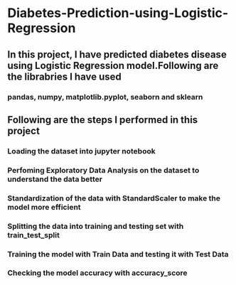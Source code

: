 # Diabetes-Prediction-using-Logistic-Regression
## In this project, I have predicted diabetes disease using Logistic Regression model.Following are the librabries I have used
### pandas, numpy, matplotlib.pyplot, seaborn and sklearn

## Following are the steps I performed in this project
### Loading the dataset into jupyter notebook
### Perfoming Exploratory Data Analysis on the dataset to understand the data better
### Standardization of the data with StandardScaler to make the model more efficient
### Splitting the data into training and testing set with train_test_split
### Training the model with Train Data and testing it with Test Data
### Checking the model accuracy with accuracy_score



